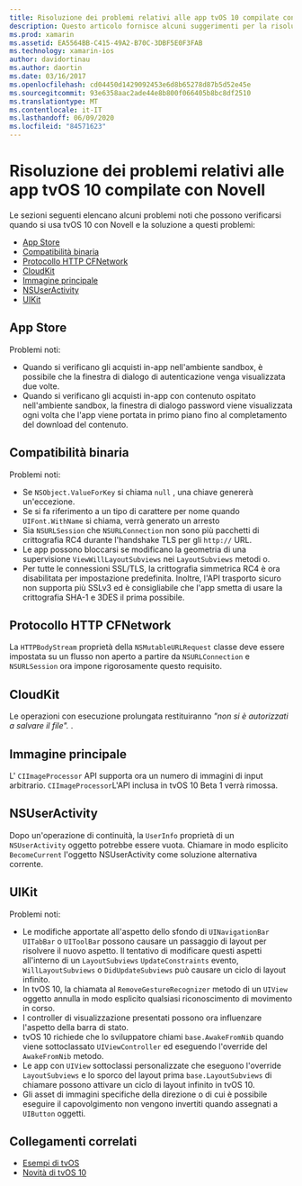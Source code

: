 ```yaml
---
title: Risoluzione dei problemi relativi alle app tvOS 10 compilate con Novell
description: Questo articolo fornisce alcuni suggerimenti per la risoluzione dei problemi per l'uso di tvOS 10 in app Novell. Vengono descritti i problemi correlati all'App Store, alla compatibilità binaria, a CFNetwork HttpProtocol, CloudKit, Core Image, NSUserActivity e UIKit.
ms.prod: xamarin
ms.assetid: EA5564BB-C415-49A2-B70C-3DBF5E0F3FAB
ms.technology: xamarin-ios
author: davidortinau
ms.author: daortin
ms.date: 03/16/2017
ms.openlocfilehash: cd04450d1429092453e6d8b65278d87b5d52e45e
ms.sourcegitcommit: 93e6358aac2ade44e8b800f066405b8bc8df2510
ms.translationtype: MT
ms.contentlocale: it-IT
ms.lasthandoff: 06/09/2020
ms.locfileid: "84571623"
---
```

# <a name="troubleshooting-tvos-10-apps-built-with-xamarin"></a>Risoluzione dei problemi relativi alle app tvOS 10 compilate con Novell

Le sezioni seguenti elencano alcuni problemi noti che possono verificarsi quando si usa tvOS 10 con Novell e la soluzione a questi problemi:

- [App Store](#App-Store)
- [Compatibilità binaria](#Binary-Compatibility)
- [Protocollo HTTP CFNetwork](#CFNetwork-HTTP-Protocol)
- [CloudKit](#CloudKit)
- [Immagine principale](#CoreImage)
- [NSUserActivity](#NSUserActivity)
- [UIKit](#UIKit)

<a name="App-Store"></a>

## <a name="app-store"></a>App Store

Problemi noti:

- Quando si verificano gli acquisti in-app nell'ambiente sandbox, è possibile che la finestra di dialogo di autenticazione venga visualizzata due volte.
- Quando si verificano gli acquisti in-app con contenuto ospitato nell'ambiente sandbox, la finestra di dialogo password viene visualizzata ogni volta che l'app viene portata in primo piano fino al completamento del download del contenuto.

<a name="Binary-Compatibility"></a>

## <a name="binary-compatibility"></a>Compatibilità binaria

Problemi noti:

- Se `NSObject.ValueForKey` si chiama `null` , una chiave genererà un'eccezione.
- Se si fa riferimento a un tipo di carattere per nome quando `UIFont.WithName` si chiama, verrà generato un arresto
- Sia `NSURLSession` che `NSURLConnection` non sono più pacchetti di crittografia RC4 durante l'handshake TLS per gli `http://` URL.
- Le app possono bloccarsi se modificano la geometria di una supervisione `ViewWillLayoutSubviews` nei `LayoutSubviews` metodi o.
- Per tutte le connessioni SSL/TLS, la crittografia simmetrica RC4 è ora disabilitata per impostazione predefinita. Inoltre, l'API trasporto sicuro non supporta più SSLv3 ed è consigliabile che l'app smetta di usare la crittografia SHA-1 e 3DES il prima possibile.

<a name="CFNetwork-HTTP-Protocol"></a>

## <a name="cfnetwork-http-protocol"></a>Protocollo HTTP CFNetwork

La `HTTPBodyStream` proprietà della `NSMutableURLRequest` classe deve essere impostata su un flusso non aperto a partire da `NSURLConnection` e `NSURLSession` ora impone rigorosamente questo requisito.

<a name="CloudKit"></a>

## <a name="cloudkit"></a>CloudKit

Le operazioni con esecuzione prolungata restituiranno _"non si è autorizzati a salvare il file"._ .

<a name="CoreImage"></a>

## <a name="core-image"></a>Immagine principale

L' `CIImageProcessor` API supporta ora un numero di immagini di input arbitrario. `CIImageProcessor`L'API inclusa in tvOS 10 Beta 1 verrà rimossa.

<a name="NSUserActivity"></a>

## <a name="nsuseractivity"></a>NSUserActivity

Dopo un'operazione di continuità, la `UserInfo` proprietà di un `NSUserActivity` oggetto potrebbe essere vuota. Chiamare in modo esplicito `BecomeCurrent` l'oggetto NSUserActivity come soluzione alternativa corrente.

<a name="UIKit"></a>

## <a name="uikit"></a>UIKit

Problemi noti:

- Le modifiche apportate all'aspetto dello sfondo di `UINavigationBar` `UITabBar` o `UIToolBar` possono causare un passaggio di layout per risolvere il nuovo aspetto. Il tentativo di modificare questi aspetti all'interno di un `LayoutSubviews` `UpdateConstraints` evento, `WillLayoutSubviews` o `DidUpdateSubviews` può causare un ciclo di layout infinito.
- In tvOS 10, la chiamata al `RemoveGestureRecognizer` metodo di un `UIView` oggetto annulla in modo esplicito qualsiasi riconoscimento di movimento in corso.
- I controller di visualizzazione presentati possono ora influenzare l'aspetto della barra di stato.
- tvOS 10 richiede che lo sviluppatore chiami `base.AwakeFromNib` quando viene sottoclassato `UIViewController` ed eseguendo l'override del `AwakeFromNib` metodo.
- Le app con `UIView` sottoclassi personalizzate che eseguono l'override `LayoutSubviews` e lo sporco del layout prima `base.LayoutSubviews` di chiamare possono attivare un ciclo di layout infinito in tvOS 10.
- Gli asset di immagini specifiche della direzione o di cui è possibile eseguire il capovolgimento non vengono invertiti quando assegnati a `UIButton` oggetti.

## <a name="related-links"></a>Collegamenti correlati

- [Esempi di tvOS](https://docs.microsoft.com/samples/browse/?products=xamarin&term=Xamarin.iOS+tvOS)
- [Novità di tvOS 10](https://developer.apple.com/library/prerelease/content/releasenotes/General/WhatsNewinTVOS/Articles/tvOS10.html#//apple_ref/doc/uid/TP40017259-SW1)
